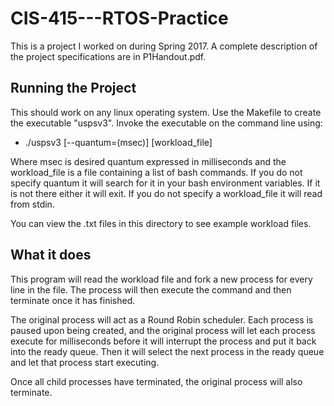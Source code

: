 # CIS-415---RTOS-Practice

This is a project I worked on during Spring 2017.  A complete description of the project specifications are in P1Handout.pdf.

## Running the Project 
This should work on any linux operating system.  Use the Makefile to create the executable "uspsv3".
Invoke the executable on the command line using:

- ./uspsv3 [--quantum=(msec)] [workload_file]

Where msec is desired quantum expressed in milliseconds and the workload_file is a file containing a list of bash commands.
If you do not specify quantum it will search for it in your bash environment variables.  If it is not there either it will exit.
If you do not specify a workload_file it will read from stdin.

You can view the .txt files in this directory to see example workload files.


## What it does
This program will read the workload file and fork a new process for every line in the file.
The process will then execute the command and then terminate once it has finished.

The original process will act as a Round Robin scheduler.  Each process is paused upon being created,
and the original process will let each process execute for <quantum> milliseconds before it will interrupt the
process and put it back into the ready queue.  Then it will select the next process in the ready queue and let
that process start executing.

Once all child processes have terminated, the original process will also terminate.
